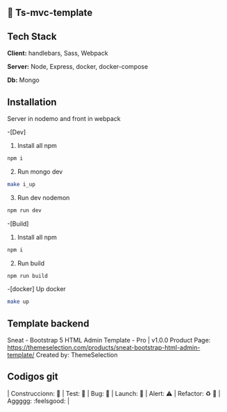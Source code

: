 ## 🚀 Ts-mvc-template

## Tech Stack

**Client:** handlebars, Sass, Webpack

**Server:** Node, Express, docker, docker-compose

**Db:** Mongo

## Installation
Server in nodemo and front in webpack

-[Dev]
1) Install all npm
```bash
npm i
```
2) Run mongo dev
```bash
make i_up
```
3) Run dev nodemon
```bash
npm run dev
```

-[Build]
1) Install all npm
```bash
npm i
```
2) Run build
```bash
npm run build
```

-[docker]
Up docker
```bash
make up
```
## Template backend 
Sneat - Bootstrap 5 HTML Admin Template - Pro | v1.0.0
Product Page: https://themeselection.com/products/sneat-bootstrap-html-admin-template/
Created by: ThemeSelection


## Codigos git

| Construccionn: :construction: | Test: :test_tube: | Bug: :space_invader: | Launch: :rocket: | Alert: :warning: | Refactor: :recycle: :poop: | Aggggg: :feelsgood: |